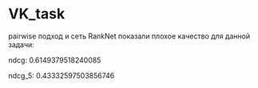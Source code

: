 # VK_task
pairwise подход и сеть RankNet показали плохое качество для данной задачи: 

ndcg: 0.6149379518240085

ndcg_5: 0.43332597503856746
